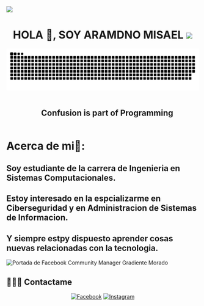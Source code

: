 <!--horizontal divider(gradiant)-->
<img src="https://user-images.githubusercontent.com/73097560/115834477-dbab4500-a447-11eb-908a-139a6edaec5c.gif">
<h1 align="center">HOLA 👋, SOY ARAMDNO MISAEL <img height="40" src="https://emoji.gg/assets/emoji/7333-parrotdance.gif"></h1>
<!--- snake -->
<div align="center">
  <img  src="https://github.com/1999AZZAR/1999AZZAR/blob/readme/resources/img/grid-snake.svg"
       alt="snake" /></a>
</div>


<!--h2 without bottom border-->
<div id="user-content-toc">
  <ul align="center">
    <summary><h2 style="display: inline-block">Confusion is part of Programming</h2></summary>
  </ul>
</div>

# Acerca de mi🧑:
## Soy estudiante de la carrera de Ingenieria en Sistemas Computacionales.
## Estoy interesado en la espcializarme en Ciberseguridad y en Administracion de Sistemas de Informacion.
## Y siempre estpy dispuesto aprender cosas nuevas relacionadas con la tecnologia.

![Portada de Facebook Community Manager Gradiente Morado](https://github.com/Armando10290/Armando10290/assets/164764295/2a4e5e75-9f12-4b87-910b-249b6c242b8e)

## 🙋🏻‍♂️ Contactame
<p align="center">
	<a href="https://www.facebook.com/misael221"><img src="https://img.icons8.com/bubbles/50/000000/facebook-new.png" alt="Facebook"/></a>
	<a href="https://www.instagram.com/armend452/"><img src="https://img.icons8.com/bubbles/50/000000/instagram.png" alt="Instagram"/></a>
<!--
**Armando10290/Armando10290** is a ✨ _special_ ✨ repository because its `README.md` (this file) appears on your GitHub profile.

Here are some ideas to get you started:

- 🔭 I’m currently working on ...
- 🌱 I’m currently learning ...
- 👯 I’m looking to collaborate on ...
- 🤔 I’m looking for help with ...
- 💬 Ask me about ...
- 📫 How to reach me: ...
- 😄 Pronouns: ...
- ⚡ Fun fact: ...
-->
